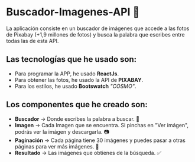 # Buscador-Imagenes-API :rocket: 
La aplicación consiste en un buscador de imágenes que accede a las fotos de Pixabay (+1,9 millones de fotos) y busca la palabra que escribes entre todas las de esta API. 

## Las tecnologías que he usado son:
- Para programar la APP, he usado **ReactJs**.
- Para obtener las fotos, he usado la API de **PIXABAY**.
- Para los estilos, he usado **Bootswatch** *"COSMO"*.

## Los componentes que he creado son:
- **Buscador** -> Donde escribes la palabra a buscar. :mag_right:
- **Imagen** -> Cada Imagen que se encuentra. Si pinchas en "Ver imágen", podrás ver la imágen y descargarla. :camera:
- **Paginación** -> Cada página tiene 30 imágenes y puedes pasar a otras páginas para ver más imágenes. :book:
- **Resultado** -> Las imágenes que obtienes de la búsqueda. :white_check_mark:


